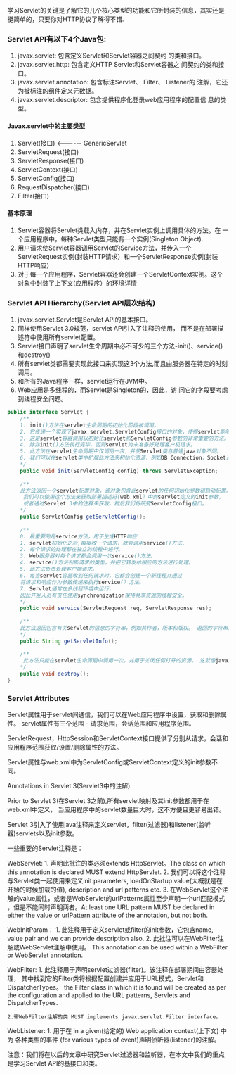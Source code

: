 学习Servlet的关键是了解它的几个核心类型的功能和它所封装的信息，其实还是挺简单的，只要你对HTTP协议了解得不错.

### Servlet API有以下4个Java包:

1. javax.servlet: 包含定义Servlet和Servlet容器之间契约
的类和接口。
2. javax.servlet.http: 包含定义HTTP Servlet和Servlet容器之
间契约的类和接口。
3. javax.servlet.annotation: 包含标注Servlet、 Filter、 Listener的
注解，它还为被标注的组件定义元数据。
4. javax.servlet.descriptor: 包含提供程序化登录web应用程序的配置信
息的类型。

#### Javax.servlet中的主要类型

1. Servlet(接口) <------	 GenericServlet
2. ServletRequest(接口)
3. ServletResponse(接口)
4. ServletContext(接口)
5. ServletConfig(接口)
6. RequestDispatcher(接口)
7. Filter(接口)

#### 基本原理

1. Servlet容器将Servlet类载入内存，并在Servlet实例上调用具体的方法。在
一个应用程序中，每种Servlet类型只能有一个实例(Singleton Object).
2. 用户请求使Servlet容器调用Servlet的Service方法，并传入一个
ServletRequest实例(封装HTTP请求）和一个ServletResponse实例(封装
HTTP响应）
3. 对于每一个应用程序，Servlet容器还会创建一个ServletContext实例。这个
对象中封装了上下文(应用程序）的环境详情

### Servlet API Hierarchy(Servlet API层次结构)

1. javax.servlet.Servlet是Servlet API的基本接口。 
2. 同样使用Servlet 3.0规范，servlet API引入了注释的使用，
而不是在部署描述符中使用所有servlet配置。
3. Servlet接口声明了servlet生命周期中必不可少的三个方法-init()、service()和destroy()
4. 所有servlet类都需要实现此接口来实现这3个方法,而且由服务器在特定的时刻调用。
5. 和所有的Java程序一样，servlet运行在JVM中。
6. Web应用是多线程的，而Servlet是Singleton的，因此，访
问它的字段要考虑到线程安全问题。

```java
public interface Servlet {
	/**
	1. init()方法在servlet生命周期的初始化阶段被调用。
	2. 它传递一个实现了javax.servlet.ServletConfig接口的对象，使得servlet能够从web application中获取初始化参数
	3. 这是servlet容器调用以初始化servlet和ServletConfig参数的非常重要的方法。 
	4. 除非init()方法执行完毕，否则servlet尚未准备好处理客户机请求。
	5. 此方法在servlet生命周期中仅调用一次，并使Servlet类与普通java对象不同。 
	6. 我们可以在servlet类中扩展此方法来初始化资源，例如DB Connection，Socket连接
	*/
	public void init(ServletConfig config) throws ServletException;
	
	/**
	此方法返回一个servlet配置对象，该对象包含此servlet的任何初始化参数和启动配置。
	 我们可以使用这个方法来获取部署描述符(web.xml）中的servlet定义的init参数，
	 或者通过Servlet 3中的注释来获取。稍后我们将研究ServletConfig接口。
	*/
	public ServletConfig getServletConfig();
	
	/**
	0. 最重要的是service方法，用于生成HTTP响应
	1. servlet初始化之后,每接收一个请求，就会调用service()方法.
	2. 每个请求的处理都在独立的线程中进行。
	3. Web服务器对每个请求都会调用一次service()方法。
	4. service()方法判断请求的类型，并把它转发给相应的方法进行处理。
	5. 此方法负责处理客户端请求。 
	6. 每当servlet容器收到任何请求时，它都会创建一个新线程并通过
	将请求和响应作为参数传递来执行service(）方法。 
	7. Servlet通常在多线程环境中运行，
	因此开发人员有责任使用synchronization保持共享资源的线程安全。
	*/
	public void service(ServletRequest req, ServletResponse res);
	
	/**
	此方法返回包含有关servlet的信息的字符串，例如其作者，版本和版权。 返回的字符串应该是纯文本，不能有标记。
	*/
	public String getServletInfo();
	
	/**
	 此方法只能在servlet生命周期中调用一次，并用于关闭任何打开的资源。 这就像java类的finalize方法。该方法释放被占用的资源.
	*/
	public void destroy();
}
```

### Servlet Attributes

Servlet属性用于servlet间通信，我们可以在Web应用程序中设置，获取和删除属性。
servlet属性有三个范围 - 请求范围，会话范围和应用程序范围。

ServletRequest，HttpSession和ServletContext接口提供了分别从请求，会话和应用程序范围获取/设置/删除属性的方法。

Servlet属性与web.xml中为ServletConfig或ServletContext定义的init参数不同。

Annotations in Servlet 3(Servlet3中的注解)

Prior to Servlet 3(在Servlet 3之前),所有servlet映射及其init参数都用于在web.xml中定义，
当应用程序中的servlet数量巨大时，这不方便且更容易出错。

Servlet 3引入了使用java注释来定义servlet，filter(过滤器)和listener(监听器)servlets以及init参数。

一些重要的Servlet注释是：

WebServlet:
	1. 声明此批注的类必须extends HttpServlet。The class on which this annotation is declared MUST extend HttpServlet.
	2. 我们可以将这个注释与Servlet类一起使用来定义init parameters, loadOnStartup value(大概就是在
	开始的时候加载的值), description and url patterns etc.
	3. 在WebServlet这个注解的value属性，或者是WebServlet的urlPatterns属性至少声明一个url匹配模式
	，但是不能同时声明两者。At least one URL pattern MUST be declared in either the value or urlPattern
	 attribute of the annotation, but not both.

WebInitParam：
	1. 此注释用于定义servlet或filter的init参数，它包含name, value pair 
	and we can provide description also. 
	2. 此批注可以在WebFilter注解或WebServlet注解中使用。 
	This annotation can be used within a WebFilter or WebServlet annotation.

WebFilter:
	1. 此注释用于声明servlet过滤器(filter)。该注释在部署期间由容器处理，
	其中找到它的Filter类将根据配置创建并应用于URL模式，Servlet和DispatcherTypes。
	the Filter class in which it is found will be created as per the configuration and applied to 
	the URL patterns, Servlets and DispatcherTypes.
	
	2.带WebFilter注解的类 MUST implements javax.servlet.Filter interface。
	 

WebListener:
	1. 用于在 in a given(给定的) Web application context(上下文) 中为 
	各种类型的事件 (for various types of event)声明侦听器(listener)的注解。

注意：我们将在以后的文章中研究Servlet过滤器和监听器，在本文中我们的重点是学习Servlet API的基接口和类。
